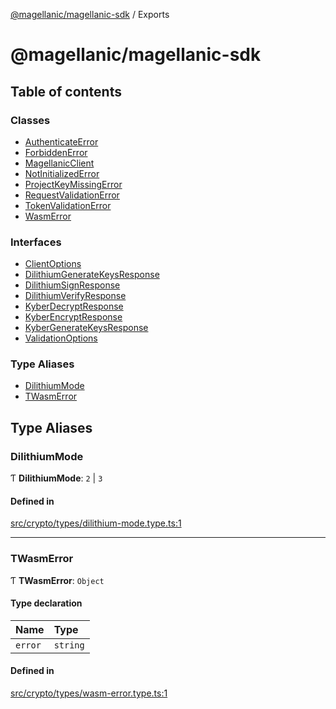 [@magellanic/magellanic-sdk](README.md) / Exports

# @magellanic/magellanic-sdk

## Table of contents

### Classes

- [AuthenticateError](classes/AuthenticateError.md)
- [ForbiddenError](classes/ForbiddenError.md)
- [MagellanicClient](classes/MagellanicClient.md)
- [NotInitializedError](classes/NotInitializedError.md)
- [ProjectKeyMissingError](classes/ProjectKeyMissingError.md)
- [RequestValidationError](classes/RequestValidationError.md)
- [TokenValidationError](classes/TokenValidationError.md)
- [WasmError](classes/WasmError.md)

### Interfaces

- [ClientOptions](interfaces/ClientOptions.md)
- [DilithiumGenerateKeysResponse](interfaces/DilithiumGenerateKeysResponse.md)
- [DilithiumSignResponse](interfaces/DilithiumSignResponse.md)
- [DilithiumVerifyResponse](interfaces/DilithiumVerifyResponse.md)
- [KyberDecryptResponse](interfaces/KyberDecryptResponse.md)
- [KyberEncryptResponse](interfaces/KyberEncryptResponse.md)
- [KyberGenerateKeysResponse](interfaces/KyberGenerateKeysResponse.md)
- [ValidationOptions](interfaces/ValidationOptions.md)

### Type Aliases

- [DilithiumMode](modules.md#dilithiummode)
- [TWasmError](modules.md#twasmerror)

## Type Aliases

### DilithiumMode

Ƭ **DilithiumMode**: ``2`` \| ``3``

#### Defined in

[src/crypto/types/dilithium-mode.type.ts:1](https://github.com/Magellanic-AI/magellanic-sdk-nodejs/blob/0e4ce76/src/crypto/types/dilithium-mode.type.ts#L1)

___

### TWasmError

Ƭ **TWasmError**: `Object`

#### Type declaration

| Name | Type |
| :------ | :------ |
| `error` | `string` |

#### Defined in

[src/crypto/types/wasm-error.type.ts:1](https://github.com/Magellanic-AI/magellanic-sdk-nodejs/blob/0e4ce76/src/crypto/types/wasm-error.type.ts#L1)
